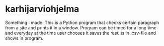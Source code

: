 # karhijarviohjelma
Something I made.
This is a Python program that checks certain paragraph from a site and prints it in a window.
Program can be timed for a long time and everyday at the time user chooses it saves the results in .csv-file and shows in program.
